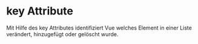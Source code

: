 # key Attribute

Mit Hilfe des key Attributes identifiziert Vue welches Element in einer Liste verändert, hinzugefügt oder gelöscht wurde.

